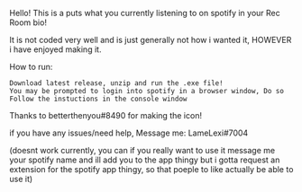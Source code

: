 
Hello! This is a puts what you currently listening to on spotify in your Rec Room bio!

It is not coded very well and is just generally not how i wanted it, HOWEVER i have enjoyed making it.

How to run:
    
    Download latest release, unzip and run the .exe file!
    You may be prompted to login into spotify in a browser window, Do so
    Follow the instuctions in the console window

Thanks to betterthenyou#8490 for making the icon!

if you have any issues/need help, Message me: LameLexi#7004


(doesnt work currently, you can if you really want to use it message me your spotify name and ill add you to the app thingy but i gotta request an extension for the spotify app thingy, so that poeple to like actually be able to use it)
